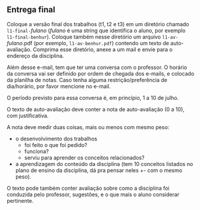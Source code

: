 
## Entrega final

Coloque a versão final dos trabalhos (t1, t2 e t3) em um diretório chamado `l1-final-`*fulano*
 (*fulano* é uma string que identifica o aluno, por exemplo `l1-final-benhur`).
Coloque também nesse diretório um arquivo `l1-av-`*fulano*.pdf (por exemplo, `l1-av-benhur.pdf`) contendo um texto de auto-avaliação.
Comprima esse diretório, anexe a um mail e envie para o endereço da disciplina.

Além desse e-mail, tem que ter uma conversa com o professor. O horário da conversa vai ser definido por ordem de chegada dos e-mails, e colocado da planilha de notas. Caso tenha alguma restrição/preferência de dia/horário, por favor mencione no e-mail.

O período previsto para essa conversa é, em princípio, 1 a 10 de julho.

O texto de auto-avaliação deve conter a nota de auto-avaliação (0 a 10), com justificativa.

A nota deve medir duas coisas, mais ou menos com mesmo peso: 
- o desenvolvimento dos trabalhos
  - foi feito o que foi pedido?
  - funciona?
  - serviu para aprender os conceitos relacionados?
- a aprendizagem do conteúdo da disciplina (tem 10 conceitos listados no plano de ensino da disciplina, dá pra pensar neles +- com o mesmo peso).

O texto pode também conter avaliação sobre como a disciplina foi conduzida pelo professor, sugestões, e o que mais o aluno considerar pertinente.

